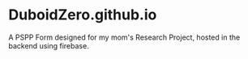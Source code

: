 # DuboidZero.github.io
A PSPP Form designed for my mom's Research Project, hosted in the backend using firebase.
